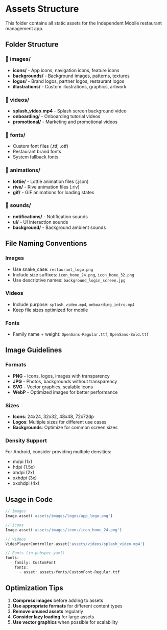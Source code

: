 # Assets Structure

This folder contains all static assets for the Independent Mobile restaurant management app.

## Folder Structure

### 📁 images/
- **icons/** - App icons, navigation icons, feature icons
- **backgrounds/** - Background images, patterns, textures
- **logos/** - Brand logos, partner logos, restaurant logos
- **illustrations/** - Custom illustrations, graphics, artwork

### 📁 videos/
- **splash_video.mp4** - Splash screen background video
- **onboarding/** - Onboarding tutorial videos
- **promotional/** - Marketing and promotional videos

### 📁 fonts/
- Custom font files (.ttf, .otf)
- Restaurant brand fonts
- System fallback fonts

### 📁 animations/
- **lottie/** - Lottie animation files (.json)
- **rive/** - Rive animation files (.riv)
- **gif/** - GIF animations for loading states

### 📁 sounds/
- **notifications/** - Notification sounds
- **ui/** - UI interaction sounds
- **background/** - Background ambient sounds

## File Naming Conventions

### Images
- Use snake_case: `restaurant_logo.png`
- Include size suffixes: `icon_home_24.png`, `icon_home_32.png`
- Use descriptive names: `background_login_screen.jpg`

### Videos
- Include purpose: `splash_video.mp4`, `onboarding_intro.mp4`
- Keep file sizes optimized for mobile

### Fonts
- Family name + weight: `OpenSans-Regular.ttf`, `OpenSans-Bold.ttf`

## Image Guidelines

### Formats
- **PNG** - Icons, logos, images with transparency
- **JPG** - Photos, backgrounds without transparency
- **SVG** - Vector graphics, scalable icons
- **WebP** - Optimized images for better performance

### Sizes
- **Icons**: 24x24, 32x32, 48x48, 72x72dp
- **Logos**: Multiple sizes for different use cases
- **Backgrounds**: Optimize for common screen sizes

### Density Support
For Android, consider providing multiple densities:
- mdpi (1x)
- hdpi (1.5x)  
- xhdpi (2x)
- xxhdpi (3x)
- xxxhdpi (4x)

## Usage in Code

```dart
// Images
Image.asset('assets/images/logos/app_logo.png')

// Icons
Image.asset('assets/images/icons/icon_home_24.png')

// Videos
VideoPlayerController.asset('assets/videos/splash_video.mp4')

// Fonts (in pubspec.yaml)
fonts:
  - family: CustomFont
    fonts:
      - asset: assets/fonts/CustomFont-Regular.ttf
```

## Optimization Tips

1. **Compress images** before adding to assets
2. **Use appropriate formats** for different content types
3. **Remove unused assets** regularly
4. **Consider lazy loading** for large assets
5. **Use vector graphics** when possible for scalability